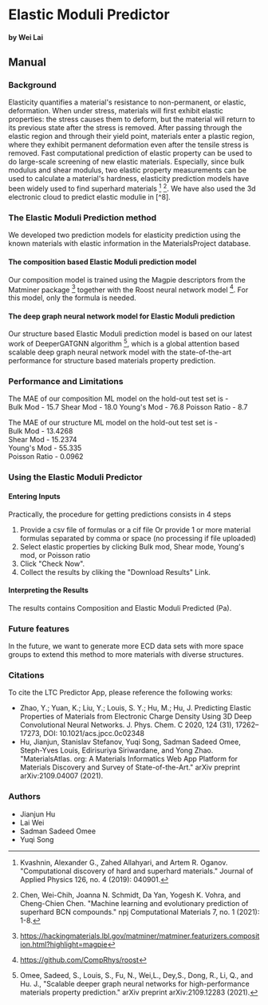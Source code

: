 
# Elastic Moduli Predictor
#### by Wei Lai

## Manual

### Background

Elasticity quantifies a material's resistance to non-permanent, or elastic, deformation. When under stress, materials will first exhibit elastic properties: the stress causes them to deform, but the material will return to its previous state after the stress is removed. After passing through the elastic region and through their yield point, materials enter a plastic region, where they exhibit permanent deformation even after the tensile stress is removed. Fast computational prediction of elastic property can be used to do large-scale screening of new elastic materials. Especially, since bulk modulus and shear modulus, two elastic property measurements can be used to calculate a material's hardness, elasticity prediction models have been widely used to find superhard materials 
[^2] [^7]. We have also used the 3d electronic cloud to predict elastic modulie in [^8].

### The Elastic Moduli Prediction method

We developed two prediction models for elasticity prediction using the known materials with elastic information in the MaterialsProject database. 

#### The composition based Elastic Moduli prediction model

Our composition model is trained using the Magpie descriptors from the Matminer package [^4] together with the Roost neural network model [^5]. 
For this model, only the formula is needed. 

#### The deep graph neural network model for Elastic Moduli prediction

Our structure based Elastic Moduli prediction model is based on our latest work of DeeperGATGNN algorithm [^6], which is a global attention based scalable deep graph neural network model with the state-of-the-art performance for structure based materials property prediction. 

### Performance and Limitations
The MAE of our composition ML model on the hold-out test set is - <br>
Bulk Mod - 15.7
Shear Mod - 18.0
Young's Mod - 76.8
Poisson Ratio - 8.7

The MAE of our structure ML model on the hold-out test set is - <br>
Bulk Mod - 13.4268 <br>
Shear Mod - 15.2374 <br>
Young's Mod - 55.335 <br>
Poisson Ratio - 0.0962

### Using the Elastic Moduli Predictor

#### Entering Inputs

Practically, the procedure for getting predictions consists in 4 steps

1. Provide a csv file of formulas or a cif file Or provide 1 or more material formulas separated by comma or space (no processing if file uploaded)
2. Select elastic properties by clicking Bulk mod, Shear mode, Young's mod, or Poisson ratio
3. Click "Check Now".
4. Collect the results by cliking the "Download Results" Link.

#### Interpreting the Results

The results contains Composition and Elastic Moduli Predicted (Pa).

### Future features

In the future, we want to generate more ECD data sets with more space groups to extend this method to more materials with diverse structures.

### Citations

To cite the LTC Predictor App, please reference the following works:

- Zhao, Y.; Yuan, K.; Liu, Y.; Louis, S. Y.; Hu, M.; Hu, J. Predicting Elastic Properties of Materials from Electronic Charge Density Using 3D Deep Convolutional Neural Networks. J. Phys. Chem. C 2020, 124 (31), 17262– 17273,  DOI: 10.1021/acs.jpcc.0c02348
- Hu, Jianjun, Stanislav Stefanov, Yuqi Song, Sadman Sadeed Omee, Steph-Yves Louis, Edirisuriya Siriwardane, and Yong Zhao. "MaterialsAtlas. org: A Materials Informatics Web App Platform for Materials Discovery and Survey of State-of-the-Art." arXiv preprint arXiv:2109.04007 (2021).


[^1]: Zhao, Y.; Yuan, K.; Liu, Y.; Louis, S. Y.; Hu, M.; Hu, J. Predicting Elastic Properties of Materials from Electronic Charge Density Using 3D Deep Convolutional Neural Networks. J. Phys. Chem. C 2020, 124 (31), 17262– 17273,  DOI: 10.1021/acs.jpcc.0c02348
[^2]: Kvashnin, Alexander G., Zahed Allahyari, and Artem R. Oganov. "Computational discovery of hard and superhard materials." Journal of Applied Physics 126, no. 4 (2019): 040901.
[^4]: https://hackingmaterials.lbl.gov/matminer/matminer.featurizers.composition.html?highlight=magpie
[^5]: https://github.com/CompRhys/roost
[^6]:Omee, Sadeed, S., Louis, S.,  Fu, N., Wei,L., Dey,S., Dong, R.,  Li, Q., and  Hu. J., "Scalable deeper graph neural networks for high-performance materials property prediction." arXiv preprint arXiv:2109.12283 (2021).
[^7]: Chen, Wei-Chih, Joanna N. Schmidt, Da Yan, Yogesh K. Vohra, and Cheng-Chien Chen. "Machine learning and evolutionary prediction of superhard BCN compounds." npj Computational Materials 7, no. 1 (2021): 1-8.

### Authors

- Jianjun Hu
- Lai Wei
- Sadman Sadeed Omee
- Yuqi Song
